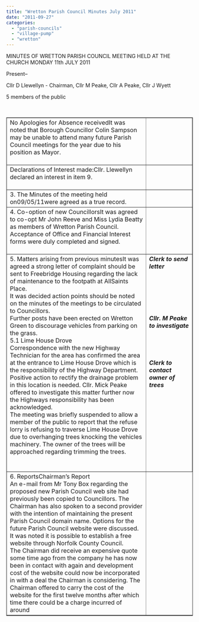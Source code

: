 ```yaml
---
title: "Wretton Parish Council Minutes July 2011"
date: "2011-09-27"
categories: 
  - "parish-councils"
  - "village-pump"
  - "wretton"
---
```


MINUTES OF WRETTON PARISH COUNCIL MEETING HELD AT THE CHURCH MONDAY 11th JULY 2011

Present–

Cllr D Llewellyn - Chairman, Cllr M Peake, Cllr A Peake, Cllr J Wyett

5 members of the public

 

<table width="640" border="1" cellspacing="0" cellpadding="0"><tbody><tr><td valign="top" width="518">No Apologies for Absence receivedIt was noted that Borough Councillor Colin Sampson may be unable to attend many future Parish Council meetings for the year due to his position as Mayor.<div></div>&nbsp;</td><td valign="top" width="123"></td></tr><tr><td valign="top" width="518">Declarations of Interest made:Cllr. Llewellyn declared an interest in item 9.<div></div>&nbsp;</td><td valign="top" width="123"></td></tr><tr><td valign="top" width="518">3. The Minutes of the meeting held on09/05/11were agreed as a true record.&nbsp;</td><td valign="top" width="123"></td></tr><tr><td valign="top" width="518">4. Co-option of new CouncillorsIt was agreed to co-opt Mr John Reeve and Miss Lydia Beatty as members of Wretton Parish Council. Acceptance of Office and Financial Interest forms were duly completed and signed.<div></div>&nbsp;</td><td valign="top" width="123"></td></tr><tr><td valign="top" width="518">5. Matters arising from previous minutesIt was agreed a strong letter of complaint should be sent to Freebridge Housing regarding the lack of maintenance to the footpath at AllSaints Place.<div></div>It was decided action points should be noted on the minutes of the meetings to be circulated to Councillors.<div></div>Further posts have been erected on Wretton Green to discourage vehicles from parking on the grass.<div></div>5.1 Lime House Drove<div></div>Correspondence with the new Highway Technician for the area has confirmed the area at the entrance to Lime House Drove which is the responsibility of the Highway Department. Positive action to rectify the drainage problem in this location is needed. Cllr. Mick Peake offered to investigate this matter further now the Highways responsibility has been acknowledged.<div></div>The meeting was briefly suspended to allow a member of the public to report that the refuse lorry is refusing to traverse Lime House Drove due to overhanging trees knocking the vehicles machinery. The owner of the trees will be approached regarding trimming the trees.<div></div>&nbsp;<div></div>&nbsp;</td><td valign="top" width="123"><strong><em>Clerk to send letter</em></strong><div></div>&nbsp;<div></div>&nbsp;<div></div>&nbsp;<div></div>&nbsp;<div></div>&nbsp;<div></div>&nbsp;<div></div><em><strong>Cllr. M Peake to investigate</strong></em><div></div>&nbsp;<div></div>&nbsp;<div></div>&nbsp;<div></div>&nbsp;<div></div><em><strong>Clerk to contact owner of trees</strong></em></td></tr><tr><td valign="top" width="518">6. ReportsChairman’s Report<div></div>An e-mail from Mr Tony Box regarding the proposed new Parish Council web site had previously been copied to Councillors. The Chairman has also spoken to a second provider with the intention of maintaining the present Parish Council domain name. Options for the future Parish Council website were discussed. It was noted it is possible to establish a free website through Norfolk County Council.<div></div>The Chairman did receive an expensive quote some time ago from the company he has now been in contact with again and development cost of the website could now be incorporated in with a deal the Chairman is considering. The Chairman offered to carry the cost of the website for the first twelve months after which time there could be a charge incurred of around</td></tr></tbody></table>
